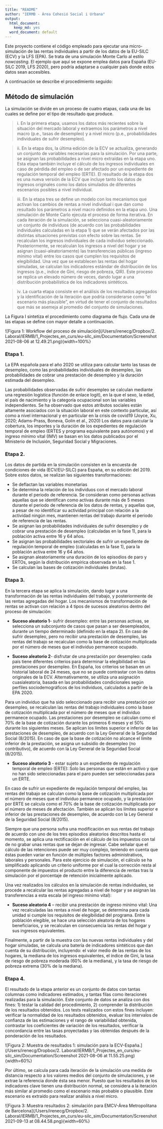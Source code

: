 ```yaml
---
title: "README"
author: "IERMB - Àrea Cohesió Social i Urbana"
output:
  html_document:
    keep_md: yes
  word_document: default
---
```



Este proyecto contiene el código empleado para ejecutar una micro-simulación de las rentas individuales a partir de los datos de la EU-SILC (ECV) y la LFS (EPA). Se trata de una simulación Monte Carlo al estilo *nowcasting*. El ejemplo que aquí se expone emplea datos para España (EU-SILC 2019, LFS 2020), pero podría adaptarse a cualquier país donde estos datos sean accesibles. 

A continuación se describe el procedimiento seguido: 

## Método de simulación

La simulación se divide en un proceso de cuatro etapas, cada una de las cuales se define por el tipo de resultado que produce.

> i.	En la primera etapa, usamos los datos más recientes sobre la situación del mercado laboral y extraemos los parámetros a nivel macro (p.e., tasas de desempleo) y a nivel micro (p.e., probabilidades individuales de sufrir desempleo).

> ii.	En la etapa dos, la última edición de la ECV se actualiza, generando un conjunto de variables necesarias para la simulación. Por una parte, se asignan las probabilidades a nivel micro extraídas en la etapa uno. Esta etapa también incluye el cálculo de los ingresos individuales en caso de pérdida del empleo o de ser afectado por un expediente de regulación temporal del empleo (ERTE). El resultado de la etapa dos es una nueva versión de la ECV que incluye tanto los datos de ingresos originales como los datos simulados de diferentes escenarios posibles a nivel individual.

> iii.	En la etapa tres se define un modelo con los mecanismos que activan los cambios de rentas a nivel individual i que dan como resultado los parámetros a nivel macro definidos en la etapa uno. Una simulación de Monte Carlo ejecuta el proceso de forma iterativa. En cada iteración de la simulación, se selecciona cuasi-aleatoriamente un conjunto de individuos (de acuerdo con las probabilidades individuales calculadas en la etapa 1) que se verán afectados por las distintas situaciones previstas con efecto sobre las rentas. Se recalculan los ingresos individuales de cada individuo seleccionado. Posteriormente, se recalculan los ingresos a nivel del hogar y se asignan (cuasi-aleatoriamente) las transferencias públicas (ingreso mínimo vital) entre los casos que cumplen los requisitos de elegibilidad. Una vez que se establecen las rentas del hogar simuladas, se calculan los indicadores estándar de distribución de los ingresos (p.e., índice de Gini, riesgo de pobreza, QIR). Este proceso se replica un elevado número de veces, dando lugar a una distribución probabilística de los indicadores sintéticos.

> iv.	La cuarta etapa consiste en el análisis de los resultados agregados y la identificación de la iteración que podría considerarse como “el escenario más plausible”, en virtud de tener el conjunto de resultados que más se asemeja al promedio del conjunto de simulaciones.

La Figura I sintetiza el procedimiento como diagrama de flujo. Cada una de las etapas se define con mayor detalle a continuación.

![Figura 1: Workflow del proceso de simulación](/Users/irenecg/Dropbox/2. Laboral/IERMB/1_Projectes_en_curs/eu-silc_sim/Documentation/Screenshot 2021-08-06 at 12.49.21.png){width=100%}

### Etapa 1. 

La EPA española para el año 2020 se utiliza para calcular tanto las tasas de desempleo, como las probabilidades individuales de desempleo, las probabilidades de cobrar una prestación de desempleo y la duración estimada del desempleo.

Las probabilidades observadas de sufrir desempleo se calculan mediante una regresión logística (función de enlace logit), en la que el sexo, la edad, el país de nacimiento y la categoría ocupacional son las variables independientes. Se ha observado que estos atributos sociales están altamente asociados con la situación laboral en este contexto particular, así como a nivel internacional y en particular en la crisis de covid19 (Joyce, Xu, 2020; Adams-Prass, Boneva, Golin et al., 2020)
Los datos para calcular la cobertura, los importes y la duración de los expedientes de regulación temporal de empleo (ERTES y programa equivalente para autónomos) y el ingreso mínimo vital (IMV) se basan en los datos publicados por el Ministerio de Inclusión, Seguridad Social y Migraciones.  

### Etapa 2. 

Los datos de partida en la simulación consisten en la encuesta de condiciones de vida (ECV/EU-SILC) para España, en su edición del 2019. Sobre estos datos, se realizan las siguientes transformaciones: 

*	Se deflactan las variables monetarias
*	Se determina la relación de los individuos con el mercado laboral durante el periodo de referencia. Se consideran como personas activas aquellas que se identifican como activas durante más de 5 meses durante el periodo de referencia de los datos de rentas, y aquellas que, a pesar de no identificar su actividad principal con relación a la actividad ningún mes, mantienen rentas del trabajo durante el periodo de referencia de las rentas.
*	Se asignan las probabilidades individuales de sufrir desempleo y de cobrar una prestación de desempleo (calculadas en la fase 1), para la población activa entre 16 y 64 años. 
*	Se asignan las probabilidades sectoriales de sufrir un expediente de regulación temporal de empleo (calculadas en la fase 1), para la población activa entre 16 y 64 años. 
*	Se asignan aleatoriamente una duración de los episodios de paro y ERTOs, según la distribución empírica observada en la fase 1. 
*	Se calculan las bases de cotización individuales (brutas). 

### Etapa 3. 

En la tercera etapa se aplica la simulación, dando lugar a una transformación de las rentas individuales del trabajo, y posteriormente de las rentas agregadas del hogar. Los mecanismos de transformación de rentas se activan con relación a 4 tipos de sucesos aleatorios dentro del proceso de simulación: 

- **Suceso aleatorio 1**- sufrir desempleo: entre las personas activas, se selecciona un subconjunto de casos que pasan a ser desempleados, durante un tiempo determinado (definido en la etapa 2). En caso de sufrir desempleo, pero no recibir una prestación de desempleo, las rentas del trabajo se recalculan como la base de cotización multiplicada por el número de meses que el individuo permanece ocupado.

- **Suceso aleatorio 2**- disfrutar de una prestación por desempleo: cada país tiene diferentes criterios para determinar la elegibilidad en las prestaciones por desempleo. En España, los criterios se basan en un historial laboral de 24 meses, que no se puede contrastar con los datos originales de la ECV. Alternativamente, se utiliza una asignación cuasialeatoria, basada en las probabilidades condicionales según perfiles sociodemográficos de los individuos, calculados a partir de la EPA 2020.

Para un individuo que ha sido seleccionado para recibir una prestación por desempleo, se recalculan las rentas del trabajo individuales como la base de cotización multiplicada por el número de meses que el individuo permanece ocupado. Las prestaciones por desempleo se calculan como el 70% de la base de cotización durante los primeros 6 meses y el 50% durante los siguientes meses. Se aplican los límites superior e inferior de las prestaciones de desempleo, de acuerdo con la Ley General de la Seguridad Social (8/2015). En caso de que la base de cotización no alcance el límite inferior de la prestación, se asigna un subsidio de desempleo (no contributivo), de acuerdo con la Ley General de la Seguridad Social (8/2015). 

- **Suceso aleatorio 3** - estar sujeto a un expediente de regulación temporal de empleo (ERTE): Solo las personas que están en activo y que no han sido seleccionadas para el paro pueden ser seleccionadas para un ERTE.

En caso de sufrir un expediente de regulación temporal del empleo, las rentas del trabajo se calculan como la base de cotización multiplicada por el número de meses que el individuo permanece ocupado, y la prestación por ERTE se calcula como el 70% de la base de cotización multiplicada por el número de meses de afectación. También se aplican los límites superior e inferior de las prestaciones de desempleo, de acuerdo con la Ley General de la Seguridad Social (8/2015). 

Siempre que una persona sufra una modificación en sus rentas del trabajo de acuerdo con uno de los tres episodios aleatorios descritos hasta el momento, se aplica una rectificación en el cálculo de los impuestos con tal de no grabar unas rentas que se dejan de ingresar. Cabe señalar que el cálculo de las retenciones puede ser muy complejo, teniendo en cuenta que éstas pueden variar en función de múltiples factores administrativos, laborales y personales. Para este ejercicio de simulación, el cálculo se ha simplificado aplicando un criterio uniforme por el cual la corrección resta al componente de impuestos el producto entre la diferencia de rentas tras la simulación por el porcentaje de retención inicialmente aplicado. 

Una vez realizados los cálculos en la simulación de rentas individuales, se procede a recalcular las rentas agregadas a nivel de hogar y se asignan las transferencias a esta escala (el ingreso mínimo vital):

- **Suceso aleatorio 4** – recibir una prestación de ingreso mínimo vital: Una vez recalculadas las rentas a nivel de hogar, se determina para cada unidad si cumple los requisitos de elegibilidad del programa. Entre la población elegible, se hace una selección aleatoria de los hogares beneficiarios, y se recalculan en consecuencia las rentas del hogar y sus ingresos equivalentes. 

Finalmente, a partir de la muestra con las nuevas rentas individuales y del hogar simuladas, se calcula una batería de indicadores sintéticos que dan cuenta de su distribución, incluyendo: el valor medio de las rentas de los hogares, la mediana de los ingresos equivalentes, el índice de Gini, la tasa de riesgo de pobreza moderada (60% de la mediana), y la tasa de riesgo de pobreza extrema (30% de la mediana). 

### Etapa 4. 

El resultado de la etapa anterior es un conjunto de datos con tantas columnas como indicadores estimados, y tantas filas como iteraciones realizadas para la simulación. Este conjunto de datos se analiza con dos fines: 1) testar la calidad del procedimiento, 2) comprender la distribución de los resultados obtenidos. Los tests realizados con estos fines incluyen: verificar la normalidad de los resultados obtenidos, evaluar los intervalos de confianza de las estimaciones y el rango de variabilidad obtenida, contrastar los coeficientes de variación de los resultados, verificar la concordancia entre las tasas proyectadas y las obtenidas después de la ponderación de los resultados. 


![Figura 2: Muestra de resultados 1: simulación para la ECV-España.](/Users/irenecg/Dropbox/2. Laboral/IERMB/1_Projectes_en_curs/eu-silc_sim/Documentation/Screenshot 2021-08-06 at 11.55.25.png){width=60%}


Por último, se calcula para cada iteración de la simulación una medida de distancia respecto a los valores medios del conjunto de simulaciones, y se extrae la referencia donde ésta sea menor. Puesto que los resultados de los indicadores clave tienen una distribución normal, se considera a la iteración más similar al promedio como el escenario más probable o plausible. Este escenario es extraído para realizar análisis a nivel micro.   


![Figura 3: Muestra resultados 2: simulación para EMCV-Área Metropolitana de Barcelona](/Users/irenecg/Dropbox/2. Laboral/IERMB/1_Projectes_en_curs/eu-silc_sim/Documentation/Screenshot 2021-09-13 at 08.44.58.png){width=60%}
